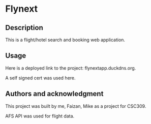 # Flynext

## Description
This is a flight/hotel search and booking web application. 

## Usage
Here is a deployed link to the project: flynextapp.duckdns.org. 

A self signed cert was used here.

## Authors and acknowledgment
This project was built by me, Faizan, Mike as a project for CSC309.

AFS API was used for flight data.
